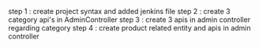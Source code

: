 step 1 : create project syntax and added jenkins file
step 2 : create 3 category api's in AdminController
step 3 : create 3 apis in admin controller regarding category
step 4 : create product related entity and apis in admin controller

